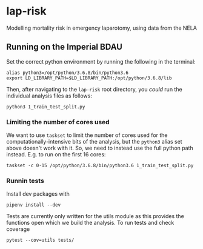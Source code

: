 # lap-risk

Modelling mortality risk in emergency laparotomy, using data from the NELA

## Running on the Imperial BDAU

Set the correct python environment by running the following in the terminal:

```console
alias python3=/opt/python/3.6.8/bin/python3.6
export LD_LIBRARY_PATH=$LD_LIBRARY_PATH:/opt/python/3.6.8/lib
```

Then, after navigating to the `lap-risk` root directory, you _could_ run the individual analysis files as follows:

```console
python3 1_train_test_split.py
```

### Limiting the number of cores used

We want to use `taskset` to limit the number of cores used for the computationally-intensive bits of the analysis, but the `python3` alias set above doesn't work with it. So, we need to instead use the full python path instead. E.g. to run on the first 16 cores:

```console
taskset -c 0-15 /opt/python/3.6.8/bin/python3.6 1_train_test_split.py
```

### Runnin tests
Install dev packages with 

```console
pipenv install --dev 
```

Tests are currently only written for the utils module as this provides the functions open which we build the analysis. To run tests and check coverage

```console
pytest --cov=utils tests/ 
```